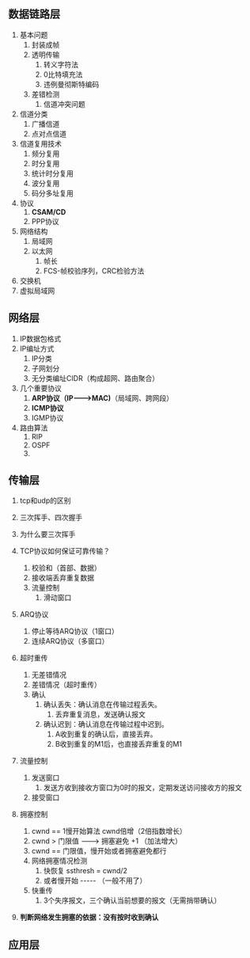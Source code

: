 ## 数据链路层

1. 基本问题
   1. 封装成帧
   2. 透明传输
      1. 转义字符法
      2. 0比特填充法
      3. 违例曼彻斯特编码
   3. 差错检测
      1. 信道冲突问题
2. 信道分类
   1. 广播信道
   2. 点对点信道
3. 信道复用技术
   1. 频分复用
   2. 时分复用
   3. 统计时分复用
   4. 波分复用
   5. 码分多址复用
4. 协议
   1. **CSAM/CD**
   2. PPP协议
5. 网络结构
   1. 局域网
   2. 以太网
      1. 帧长
      2. FCS-帧校验序列，CRC检验方法
6. 交换机
7. 虚拟局域网

## 网络层

1. IP数据包格式
2. IP编址方式
   1. IP分类
   2. 子网划分
   3. 无分类编址CIDR（构成超网、路由聚合）
3. 几个重要协议
   1. **ARP协议（IP--->MAC)**（局域网、跨网段）
   2. **ICMP协议**
   3. IGMP协议
4. 路由算法
   1. RIP
   2. OSPF
   3. 

## 传输层

1. tcp和udp的区别

2. 三次挥手、四次握手

3. 为什么要三次挥手

4. TCP协议如何保证可靠传输？

   1. 校验和（首部、数据）
   2. 接收端丢弃重复数据
   3. 流量控制
      1. 滑动窗口

5. ARQ协议

   1. 停止等待ARQ协议（1窗口）
   2. 连续ARQ协议（多窗口）

6. 超时重传

   1. 无差错情况
   2. 差错情况（超时重传）
   3. 确认
      1. 确认丢失：确认消息在传输过程丢失。
         1. 丢弃重复消息，发送确认报文
      2. 确认迟到：确认消息在传输过程中迟到。
         1. A收到重复的确认后，直接丢弃。
         2. B收到重复的M1后，也直接丢弃重复的M1

7. 流量控制

   1. 发送窗口
      1. 发送方收到接收方窗口为0时的报文，定期发送访问接收方的报文
   2. 接受窗口

8. 拥塞控制

   1. cwnd == 1慢开始算法 cwnd倍增（2倍指数增长）
   2. cwnd > 门限值 --->  拥塞避免 +1  （加法增大）
   3. cwnd == 门限值，慢开始或者拥塞避免都行
   4. 网络拥塞情况检测
      1. 快恢复	ssthresh = cwnd/2
      2. 或者慢开始 ----- （一般不用了）
   5. 快重传
      1. 3个失序报文，三个确认当前想要的报文（无需捎带确认）

9. **判断网络发生拥塞的依据：没有按时收到确认**

   

## 应用层


